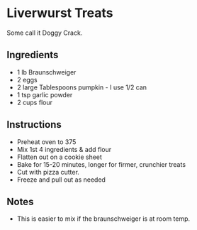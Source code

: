 # Liverwurst Treats

Some call it Doggy Crack.

## Ingredients

- 1 lb Braunschweiger
- 2 eggs
- 2 large Tablespoons pumpkin - I use 1/2 can
- 1 tsp garlic powder
- 2 cups flour

## Instructions

- Preheat oven to 375
- Mix 1st 4 ingredients & add flour 
- Flatten out on a cookie sheet
- Bake for 15-20 minutes, longer for firmer, crunchier treats  
- Cut with pizza cutter.
- Freeze and pull out as needed 

## Notes

- This is easier to mix if the braunschweiger is at room temp.
      